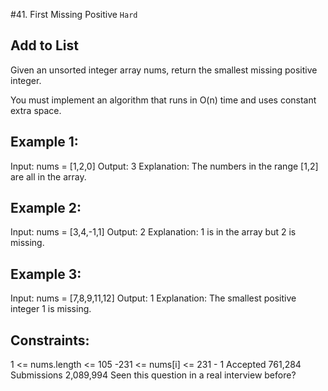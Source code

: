 #41. First Missing Positive `Hard`

## Add to List

Given an unsorted integer array nums, return the smallest missing positive integer.

You must implement an algorithm that runs in O(n) time and uses constant extra space.

 

## Example 1:

Input: nums = [1,2,0]
Output: 3
Explanation: The numbers in the range [1,2] are all in the array.
## Example 2:

Input: nums = [3,4,-1,1]
Output: 2
Explanation: 1 is in the array but 2 is missing.
## Example 3:

Input: nums = [7,8,9,11,12]
Output: 1
Explanation: The smallest positive integer 1 is missing.
 

## Constraints:

1 <= nums.length <= 105
-231 <= nums[i] <= 231 - 1
Accepted
761,284
Submissions
2,089,994
Seen this question in a real interview before?
